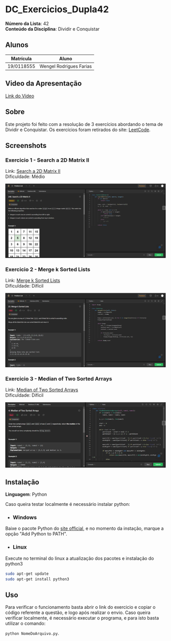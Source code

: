 # DC_Exercicios_Dupla42

**Número da Lista**: 42<br>
**Conteúdo da Disciplina**: Dividir e Conquistar<br>

## Alunos
|Matrícula | Aluno |
| -- | -- |
| 19/0118555  |  Wengel Rodrigues Farias |

## Video da Apresentação

[Link do Vídeo](https://www.youtube.com/watch?v=jUkwdCrf284)


## Sobre 
Este projeto foi feito com a resolução de 3 exercícios abordando o tema de Dividir e Conquistar. Os exercícios foram retirados do site: [LeetCode](https://leetcode.com/).

## Screenshots

### Exercicio 1 - Search a 2D Matrix II

Link: [Search a 2D Matrix II](https://leetcode.com/problems/search-a-2d-matrix-ii/) <br>
Dificuldade: Médio

![ScreenShot1](./img/img1.png)

### Exercicio 2 - Merge k Sorted Lists

Link: [Merge k Sorted Lists](https://leetcode.com/problems/merge-k-sorted-lists/) <br>
Dificuldade: Difícil

![ScreenShot2](./img/img2.png)

### Exercicio 3 - Median of Two Sorted Arrays

Link: [Median of Two Sorted Arrays](https://leetcode.com/problems/median-of-two-sorted-arrays/) <br>
Dificuldade: Difícil

![ScreenShot3](./img/img3.png)


## Instalação 
**Linguagem**: Python<br>

Caso queira testar localmente é necessário instalar python:

- ### Windows
Baixe o pacote Python do [site official](https://www.python.org/downloads/), e no momento da instação, marque a opção "Add Python to PATH".

- ### Linux
Execute no terminal do linux a atualização dos pacotes e instalação do python3

```bash
sudo apt-get update
sudo apt-get install python3
```


## Uso 
Para verificar o funcionamento basta abrir o link do exercicio e copiar o código referente a questão, e logo após realizar o envio. Caso queira verificar localmente, é necessário executar o programa, e para isto basta utilizar o comando:

`python NomeDoArquivo.py`.


